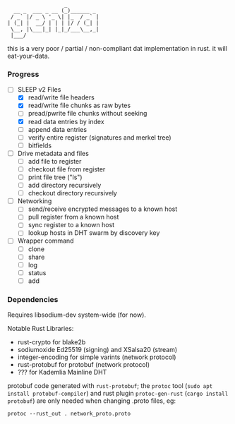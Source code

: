 
                      _          
      __ _  ___ _ __ (_)______ _ 
     / _` |/ _ \ '_ \| |_  / _` |
    | (_| |  __/ | | | |/ / (_| |
     \__, |\___|_| |_|_/___\__,_|
     |___/                       

this is a very poor / partial / non-compliant dat implementation in rust.
it will eat-your-data.

### Progress

- [ ] SLEEP v2 Files
    - [x] read/write file headers
    - [x] read/write file chunks as raw bytes
    - [ ] pread/pwrite file chunks without seeking
    - [x] read data entries by index
    - [ ] append data entries
    - [ ] verify entire register (signatures and merkel tree)
    - [ ] bitfields
- [ ] Drive metadata and files
    - [ ] add file to register
    - [ ] checkout file from register
    - [ ] print file tree ("ls")
    - [ ] add directory recursively
    - [ ] checkout directory recursively
- [ ] Networking
    - [ ] send/receive encrypted messages to a known host
    - [ ] pull register from a known host
    - [ ] sync register to a known host
    - [ ] lookup hosts in DHT swarm by discovery key
- [ ] Wrapper command
    - [ ] clone
    - [ ] share
    - [ ] log
    - [ ] status
    - [ ] add

### Dependencies

Requires libsodium-dev system-wide (for now).

Notable Rust Libraries:
- rust-crypto for blake2b 
- sodiumoxide Ed25519 (signing) and XSalsa20 (stream)
- integer-encoding for simple varints (network protocol)
- rust-protobuf for protobuf (network protocol)
- ??? for Kademlia Mainline DHT

protobuf code generated with `rust-protobuf`; the `protoc` tool (`sudo apt
install protobuf-compiler`) and rust plugin `protoc-gen-rust` (`cargo install
protobuf`) are only needed when changing .proto files, eg:

    protoc --rust_out . network_proto.proto
